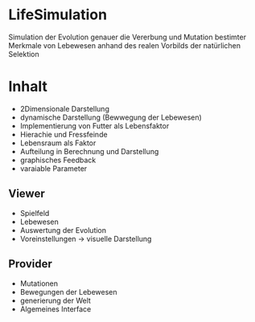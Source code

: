 
# LifeSimulation

Simulation der Evolution genauer die Vererbung und Mutation bestimter Merkmale von Lebewesen anhand des realen Vorbilds der natürlichen Selektion

# Inhalt

* 2Dimensionale Darstellung
* dynamische  Darstellung (Bewwegung der Lebewesen)
* Implementierung von Futter als Lebensfaktor
* Hierachie und Fressfeinde
* Lebensraum als Faktor
* Aufteilung in Berechnung und Darstellung
* graphisches Feedback
* varaiable Parameter

## Viewer

* Spielfeld
* Lebewesen
* Auswertung der Evolution
* Voreinstellungen
-> visuelle  Darstellung

## Provider

* Mutationen
* Bewegungen der Lebewesen
* generierung der Welt
* Algemeines Interface